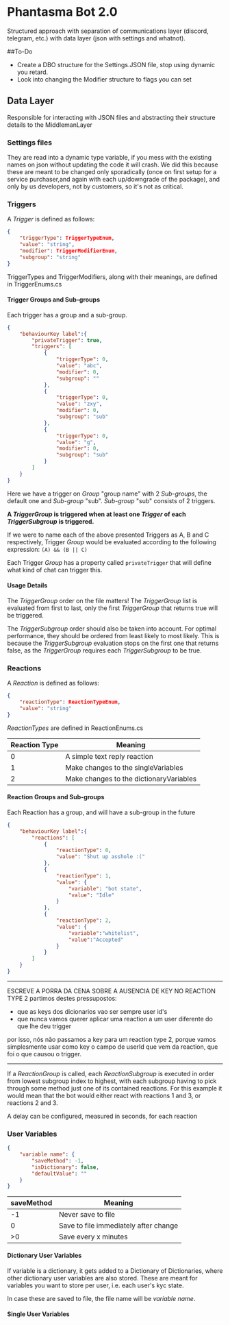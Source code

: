# Phantasma Bot 2.0

Structured approach with separation of communications layer (discord, telegram, etc.) with data layer (json with settings and whatnot).

##To-Do

* Create a DBO structure for the Settings.JSON file, stop using dynamic you retard.
* Look into changing the Modifier structure to flags you can set


## Data Layer
Responsible for interacting with JSON files and abstracting their structure details to the MiddlemanLayer

### Settings files

They are read into a dynamic type variable, if you mess with the existing names on json without updating the code it will crash.
We did this because these are meant to be changed only sporadically (once on first setup for a service purchaser,and again with each up/downgrade of the package), and only by us developers, not by customers, so it's not as critical.

### Triggers

A _Trigger_ is defined as follows:

```json
{
    "triggerType": TriggerTypeEnum,
    "value": "string",
    "modifier": TriggerModifierEnum,
    "subgroup": "string"
}
```

TriggerTypes and TriggerModifiers, along with their meanings, are defined in TriggerEnums.cs

#### Trigger Groups and Sub-groups

Each trigger has a group and a sub-group.

```json
{
    "behaviourKey label":{
        "privateTrigger": true,
        "triggers": [
            {
                "triggerType": 0,
                "value": "abc",
                "modifier": 0,
                "subgroup": ""
            },
            {
                "triggerType": 0,
                "value": "zxy",
                "modifier": 0,
                "subgroup": "sub"
            },
            {
                "triggerType": 0,
                "value": "g",
                "modifier": 0,
                "subgroup": "sub"
            }
        ]
    }
}
```

Here we have a trigger on _Group_ "group name" with 2 _Sub-groups_, the default one and _Sub-group_ "sub". _Sub-group_ "sub" consists of 2 triggers.

**A _TriggerGroup_ is triggered when at least one _Trigger_ of each _TriggerSubgroup_ is triggered.**

If we were to name each of the above presented Triggers as A, B and C respectively, Trigger _Group_ would be evaluated according to the following expression:
`(A) && (B || C)`

Each Trigger _Group_ has a property called `privateTrigger` that will define what kind of chat can trigger this.

#### Usage Details

The _TriggerGroup_ order on the file matters! The _TriggerGroup_ list is evaluated from first to last, only the first _TriggerGroup_ that returns true will be triggered.

The _TriggerSubgroup_ order should also be taken into account. For optimal performance, they should be ordered from least likely to most likely. This is because the _TriggerSubgroup_ evaluation stops on the first one that returns false, as the _TriggerGroup_ requires each _TriggerSubgroup_ to be true.

### Reactions

A _Reaction_ is defined as follows:

```json
{
    "reactionType": ReactionTypeEnum,
    "value": "string"
}
```

_ReactionTypes_ are defined in ReactionEnums.cs

Reaction Type | Meaning
---------|----------
 0 | A simple text reply reaction
 1 | Make changes to the singleVariables
 2 | Make changes to the dictionaryVariables

#### Reaction Groups and Sub-groups

Each Reaction has a group, and will have a sub-group in the future

```json
{
    "behaviourKey label":{
        "reactions": [
            {
                "reactionType": 0,
                "value": "Shut up asshole :("
            },
            {
                "reactionType": 1,
                "value": {
                    "variable": "bot state",
                    "value": "Idle"
                }
            },
            {
                "reactionType": 2,
                "value": {
                    "variable":"whitelist",
                    "value":"Accepted"
                }
            }
        ]
    }
}
```

*************************
ESCREVE A PORRA DA CENA SOBRE A AUSENCIA DE KEY NO REACTION TYPE 2
partimos destes pressupostos:
* que as keys dos dicionarios vao ser sempre user id's
* que nunca vamos querer aplicar uma reaction a um user diferente do que lhe deu trigger

por isso, nós não passamos a key para um reaction type 2, porque vamos simplesmente usar como key o campo de userId que vem da reaction, que foi o que causou o trigger.

*****************************

If a _ReactionGroup_ is called, each _ReactionSubgroup_ is executed in order from lowest subgroup index to highest, with each subgroup having to pick through some method just one of its contained reactions. For this example it would mean that the bot would either react with reactions 1 and 3, or reactions 2 and 3.

A delay can be configured, measured in seconds, for each reaction

### User Variables

```json
{
    "variable name": {
        "saveMethod": -1,
        "isDictionary": false,
        "defaultValue": ""
    }
}
```

saveMethod | Meaning
---------|----------
 -1 | Never save to file
 0 | Save to file immediately after change
 >0 | Save every x minutes

#### Dictionary User Variables

 If variable is a dictionary, it gets added to a Dictionary of Dictionaries, where other dictionary user variables are also stored. These are meant for variables you want to store per user, i.e. each user's kyc state.

In case these are saved to file, the file name will be _variable name_.

#### Single User Variables
